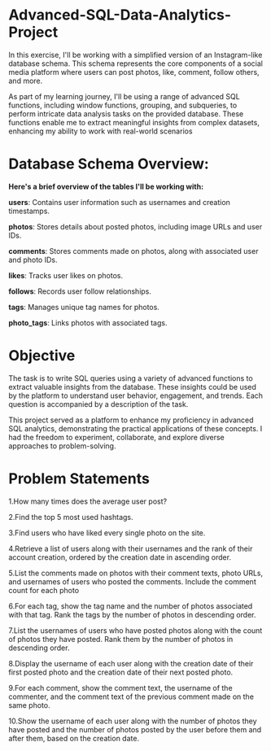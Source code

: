 # Advanced-SQL-Data-Analytics-Project
In this exercise, I'll be working with a simplified version of an Instagram-like database schema. This schema represents the core components of a social media platform where users can post photos, like, comment, follow others, and more.

As part of my learning journey, I'll be using a range of advanced SQL functions, including window functions, grouping, and subqueries, to perform intricate data analysis tasks on the provided database. These functions enable me to extract meaningful insights from complex datasets, enhancing my ability to work with real-world scenarios

# Database Schema Overview:

**Here's a brief overview of the tables I'll be working with:**

**users**: Contains user information such as usernames and creation timestamps.

**photos**: Stores details about posted photos, including image URLs and user IDs.

**comments**: Stores comments made on photos, along with associated user and photo IDs.

**likes**: Tracks user likes on photos.

**follows**: Records user follow relationships.

**tags**: Manages unique tag names for photos.

**photo_tags**: Links photos with associated tags.

# Objective

The task is to write SQL queries using a variety of advanced functions to extract valuable insights from the database. These insights could be used by the platform to understand user behavior, engagement, and trends. Each question is accompanied by a description of the task.

This project served as a platform to enhance my proficiency in advanced SQL analytics, demonstrating the practical applications of these concepts. I had the freedom to experiment, collaborate, and explore diverse approaches to problem-solving.

# Problem Statements

1.How many times does the average user post?

2.Find the top 5 most used hashtags.

3.Find users who have liked every single photo on the site.

4.Retrieve a list of users along with their usernames and the rank of their account creation, ordered by the creation date in ascending order.

5.List the comments made on photos with their comment texts, photo URLs, and usernames of users who posted the comments. Include the comment count for each photo

6.For each tag, show the tag name and the number of photos associated with that tag. Rank the tags by the number of photos in descending order.

7.List the usernames of users who have posted photos along with the count of photos they have posted. Rank them by the number of photos in descending order.

8.Display the username of each user along with the creation date of their first posted photo and the creation date of their next posted photo.

9.For each comment, show the comment text, the username of the commenter, and the comment text of the previous comment made on the same photo.

10.Show the username of each user along with the number of photos they have posted and the number of photos posted by the user before them and after them, based on the creation date.

